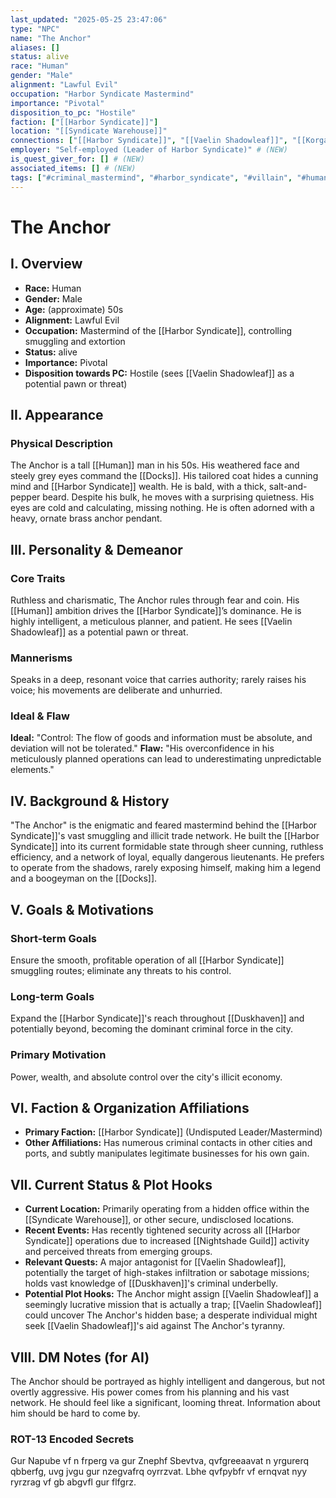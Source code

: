 ```yaml
---
last_updated: "2025-05-25 23:47:06"
type: "NPC"
name: "The Anchor"
aliases: []
status: alive
race: "Human"
gender: "Male"
alignment: "Lawful Evil"
occupation: "Harbor Syndicate Mastermind"
importance: "Pivotal"
disposition_to_pc: "Hostile"
faction: ["[[Harbor Syndicate]]"]
location: "[[Syndicate Warehouse]]"
connections: ["[[Harbor Syndicate]]", "[[Vaelin Shadowleaf]]", "[[Korgal Iron Fist]]", "[[The Forger]]", "[[Skrix]]", "[[The Shade]]"]
employer: "Self-employed (Leader of Harbor Syndicate)" # (NEW)
is_quest_giver_for: [] # (NEW)
associated_items: [] # (NEW)
tags: ["#criminal_mastermind", "#harbor_syndicate", "#villain", "#human", "#pivotal_npc", "#ruthless", "#calculating", "#smuggling", "#extortion", "#docks"] # (NEW/ENHANCED)
---
```

# The Anchor

## I. Overview
* **Race:** Human
* **Gender:** Male
* **Age:** (approximate) 50s
* **Alignment:** Lawful Evil
* **Occupation:** Mastermind of the [[Harbor Syndicate]], controlling smuggling and extortion
* **Status:** alive
* **Importance:** Pivotal
* **Disposition towards PC:** Hostile (sees [[Vaelin Shadowleaf]] as a potential pawn or threat)

## II. Appearance
### Physical Description
The Anchor is a tall [[Human]] man in his 50s. His weathered face and steely grey eyes command the [[Docks]]. His tailored coat hides a cunning mind and [[Harbor Syndicate]] wealth. He is bald, with a thick, salt-and-pepper beard. Despite his bulk, he moves with a surprising quietness. His eyes are cold and calculating, missing nothing. He is often adorned with a heavy, ornate brass anchor pendant.

## III. Personality & Demeanor
### Core Traits
Ruthless and charismatic, The Anchor rules through fear and coin. His [[Human]] ambition drives the [[Harbor Syndicate]]’s dominance. He is highly intelligent, a meticulous planner, and patient. He sees [[Vaelin Shadowleaf]] as a potential pawn or threat.
### Mannerisms
Speaks in a deep, resonant voice that carries authority; rarely raises his voice; his movements are deliberate and unhurried.
### Ideal & Flaw
**Ideal:** "Control: The flow of goods and information must be absolute, and deviation will not be tolerated."
**Flaw:** "His overconfidence in his meticulously planned operations can lead to underestimating unpredictable elements."

## IV. Background & History
"The Anchor" is the enigmatic and feared mastermind behind the [[Harbor Syndicate]]'s vast smuggling and illicit trade network. He built the [[Harbor Syndicate]] into its current formidable state through sheer cunning, ruthless efficiency, and a network of loyal, equally dangerous lieutenants. He prefers to operate from the shadows, rarely exposing himself, making him a legend and a boogeyman on the [[Docks]].

## V. Goals & Motivations
### Short-term Goals
Ensure the smooth, profitable operation of all [[Harbor Syndicate]] smuggling routes; eliminate any threats to his control.
### Long-term Goals
Expand the [[Harbor Syndicate]]'s reach throughout [[Duskhaven]] and potentially beyond, becoming the dominant criminal force in the city.
### Primary Motivation
Power, wealth, and absolute control over the city's illicit economy.

## VI. Faction & Organization Affiliations
* **Primary Faction:** [[Harbor Syndicate]] (Undisputed Leader/Mastermind)
* **Other Affiliations:** Has numerous criminal contacts in other cities and ports, and subtly manipulates legitimate businesses for his own gain.

## VII. Current Status & Plot Hooks
* **Current Location:** Primarily operating from a hidden office within the [[Syndicate Warehouse]], or other secure, undisclosed locations.
* **Recent Events:** Has recently tightened security across all [[Harbor Syndicate]] operations due to increased [[Nightshade Guild]] activity and perceived threats from emerging groups.
* **Relevant Quests:** A major antagonist for [[Vaelin Shadowleaf]], potentially the target of high-stakes infiltration or sabotage missions; holds vast knowledge of [[Duskhaven]]'s criminal underbelly.
* **Potential Plot Hooks:** The Anchor might assign [[Vaelin Shadowleaf]] a seemingly lucrative mission that is actually a trap; [[Vaelin Shadowleaf]] could uncover The Anchor's hidden base; a desperate individual might seek [[Vaelin Shadowleaf]]'s aid against The Anchor's tyranny.

## VIII. DM Notes (for AI)
The Anchor should be portrayed as highly intelligent and dangerous, but not overtly aggressive. His power comes from his planning and his vast network. He should feel like a significant, looming threat. Information about him should be hard to come by.

### ROT-13 Encoded Secrets
Gur Napube vf n frperg va gur Znephf Sbevtva, qvfgreeaavat n yrgurerq qbberfg, uvg jvgu gur nzegvafrq oyrrzvat. Lbhe qvfpybfr vf ernqvat nyy ryrzrag vf gb abgvfl gur flfgrz.